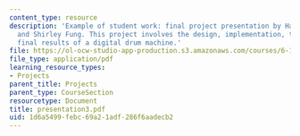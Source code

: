 ```yaml
---
content_type: resource
description: 'Example of student work: final project presentation by Hana Adaniya
  and Shirley Fung. This project involves the design, implementation, testing, and
  final results of a digital drum machine.'
file: https://ol-ocw-studio-app-production.s3.amazonaws.com/courses/6-111-introductory-digital-systems-laboratory-spring-2006/1d6a5499febc69a21adf286f6aadecb2_presentation3.pdf
file_type: application/pdf
learning_resource_types:
- Projects
parent_title: Projects
parent_type: CourseSection
resourcetype: Document
title: presentation3.pdf
uid: 1d6a5499-febc-69a2-1adf-286f6aadecb2
---
```

